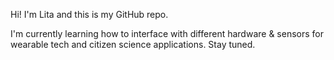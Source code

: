 Hi! I'm Lita and this is my GitHub repo.

I'm currently learning how to interface with different hardware & sensors for wearable tech and citizen science applications. Stay tuned.

<!---
¡Eso es divertido!
--->
